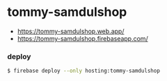 # tommy-samdulshop
- https://tommy-samdulshop.web.app/
- https://tommy-samdulshop.firebaseapp.com/

### deploy
```bash
$ firebase deploy --only hosting:tommy-samdulshop
```

